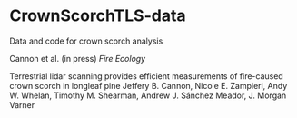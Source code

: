 # CrownScorchTLS-data
Data and code for crown scorch analysis

Cannon et al. (in press) *Fire Ecology*

Terrestrial lidar scanning provides efficient measurements of fire-caused crown scorch in longleaf pine
Jeffery B. Cannon, Nicole E. Zampieri, Andy W. Whelan, Timothy M. Shearman, Andrew J. Sánchez Meador, J. Morgan Varner
